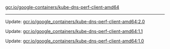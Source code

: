 [gcr.io/google-containers/kube-dns-perf-client-amd64](https://hub.docker.com/r/cruse/kube-dns-perf-client-amd64/tags/) 

----
Update: [gcr.io/google_containers/kube-dns-perf-client-amd64:2.0](https://hub.docker.com/r/cruse/kube-dns-perf-client-amd64/tags/)

Update: [gcr.io/google_containers/kube-dns-perf-client-amd64:1.1](https://hub.docker.com/r/cruse/kube-dns-perf-client-amd64/tags/)

Update: [gcr.io/google_containers/kube-dns-perf-client-amd64:1.0](https://hub.docker.com/r/cruse/kube-dns-perf-client-amd64/tags/)


